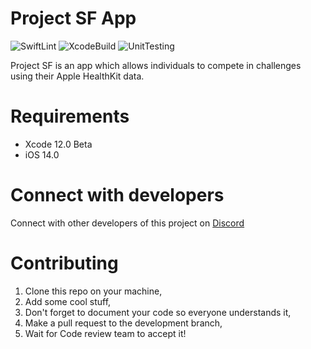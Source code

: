 # Project SF App
![SwiftLint](https://github.com/Activity-App/App/workflows/SwiftLint/badge.svg) ![XcodeBuild](https://github.com/Activity-App/App/workflows/XcodeBuild/badge.svg) ![UnitTesting](https://github.com/Activity-App/App/workflows/UnitTesting/badge.svg)

Project SF is an app which allows individuals to compete in challenges using their Apple HealthKit data.

# Requirements
- Xcode 12.0 Beta
- iOS 14.0

# Connect with developers
Connect with other developers of this project on [Discord](https://discord.gg/HcGXy3w)
# Contributing
1. Clone this repo on your machine,
2. Add some cool stuff,
3. Don't forget to document your code so everyone understands it,
4. Make a pull request to the development branch,
5. Wait for Code review team to accept it!
